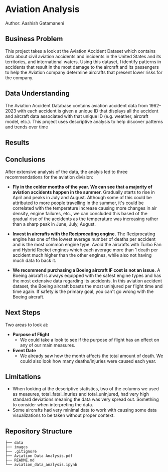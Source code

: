 # Aviation Analysis

Author: Aashish Gatamaneni

## Business Problem
This project takes a look at the Aviation Accident Dataset which contains data about civil aviation accidents and incidents in the United States and its territories, and international waters. Using this dataset, I identify patterns in accidents that result in the most damage to the aircraft and its passengers to help the Aviation company determine aircrafts that present lower risks for the company.

## Data Understanding
The Aviation Accident Database contains aviation accident data from 1962-2023 with each accident is given a unique ID that displays all the accident and aircraft data associated with that unique ID (e.g. weather, aircraft model, etc.). This project uses descriptive analysis to help discover patterns and trends over time

## Results


## Conclusions

After extensive analysis of the data, the analyis led to three recommendations for the aviation division:
- **Fly in the colder months of the year. We can see that a majority of aviation accidents happen in the summer.** Gradually starts to rise in April and peaks in July and August. Although some of this could be attributed to more people travelling in the summer, it's could be correlated with the temperature increase causing more changes in air density, engine failures, etc., we can concluded this based of the gradual rise of the accidents as the temperature was increasing rather than a sharp peak in June, July, August.

- **Invest in aircrafts with the Reciprocating engine.** The Reciprocating engine has one of the lowest average number of deaths per accident and is the most common engine type. Avoid the aircrafts with Turbo Fan and Hybrid Rocket engines which each average more than 1 death per accident much higher than the other engines, while also not having much data to back it.

- **We recommend purchasing a Boeing aircraft IF cost is not an issue.** A Boeing aircraft is always equipped with the safest engine types and has the most extensive data regarding its accidents. In this aviation accident dataset, the Boeing aircraft boasts the most uninjured per flight time and time again. If safety is the primary goal, you can't go wrong with the Boeing aircraft.

## Next Steps
Two areas to look at:
- **Purpose of Flight**
    - We could take a look to see if the purpose of flight has an effect on any of our main measures.
- **Event Date**
    - We already saw how the month affects the total amount of death. We could also look how many deaths/injuries were caused each year.

## Limitations
- When looking at the descriptive statistics, two of the columns we used as measures, total_fatal_inuries and total_uninjured, had very high standard deviations meaning the data was very spread out. Something to consider when interpreting the data.
- Some aircrafts had very minimal data to work with causing some data visualizations to be taken without proper context.

## Repository Structure

```
├── data
├── images
├── .gitignore
├── Aviation Data Analysis.pdf
├── README.md
└── aviation_data_analysis.ipynb
```
